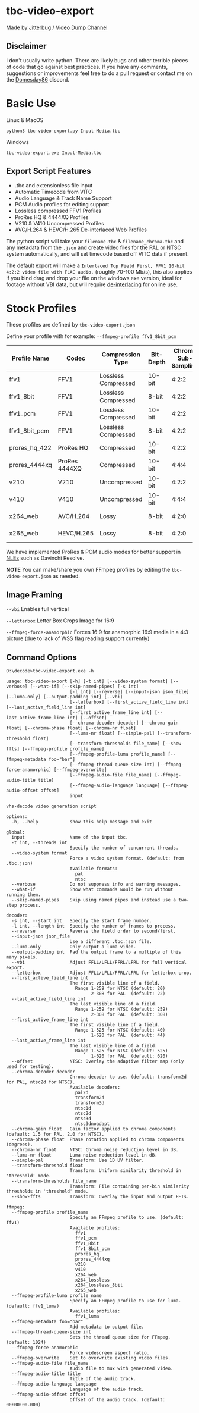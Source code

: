 # tbc-video-export 

Made by [Jitterbug](https://github.com/JuniorIsAJitterbug) / [Video Dump Channel](https://www.youtube.com/@videodumpchannel/videos)

## Disclaimer

I don't usually write python. There are likely bugs and other terrible pieces of code that go against best practices.
If you have any comments, suggestions or improvements feel free to do a pull request or contact me on the [Domesday86](https://discord.gg/pVVrrxd) discord.

# Basic Use


Linux & MacOS

    python3 tbc-video-export.py Input-Media.tbc

Windows

    tbc-video-export.exe Input-Media.tbc


## Export Script Features 


- .tbc and extensionless file input
- Automatic Timecode from VITC
- Audio Language & Track Name Support
- PCM Audio profiles for editing support
- Lossless compressed FFV1 Profiles
- ProRes HQ & 4444XQ Profiles
- V210 & V410 Uncompressed Profiles
- AVC/H.264 & HEVC/H.265 De-interlaced Web Profiles

The python script will take your `filename.tbc` & `filename_chroma.tbc` and any metadata from the `.json` and create video files for the PAL or NTSC system automatically, and will set timecode based off VITC data if present.

The default export will make a `Interlaced Top Field First, FFV1 10-bit 4:2:2 video file with FLAC audio.` (roughly 70-100 Mb/s), this also applies if you bind drag and drop your file on the windows exe version, ideal for footage without VBI data, but will require [de-interlacing](https://github.com/oyvindln/vhs-decode/wiki/Deinterlacing) for online use.


# Stock Profiles

These profiles are defined by `tbc-video-export.json`

Define your profile with for example: `--ffmpeg-profile ffv1_8bit_pcm`

| Profile Name  | Codec         | Compression Type     | Bit-Depth | Chroma Sub-Sampling | Audio Format | Container | File Extension | Bitrate    |
|---------------|---------------|----------------------|-----------|---------------------|--------------|-----------|----------------|------------|
| ffv1          | FFV1          | Lossless Compressed  | 10-bit    | 4:2:2               | FLAC Audio   | Matroska  | .mkv           | 70-100mbps |
| ffv1_8bit     | FFV1          | Lossless Compressed  | 8-bit     | 4:2:2               | FLAC Audio   | Matroska  | .mkv           | 40-60mbps  |
| ffv1_pcm      | FFV1          | Lossless Compressed  | 10-bit    | 4:2:2               | PCM Audio    | Matroska  | .mkv           | 70-100mbps |
| ffv1_8bit_pcm | FFV1          | Lossless Compressed  | 8-bit     | 4:2:2               | PCM Audio    | Matroska  | .mkv           | 40-60mbps  |
| prores_hq_422 | ProRes HQ     | Compressed           | 10-bit    | 4:2:2               | PCM Audio    | QuickTime | .mov           | 55-70mbps  |
| prores_4444xq | ProRes 4444XQ | Compressed           | 10-bit    | 4:4:4               | PCM Audio    | QuickTime | .mov           | 80-110mbps |
| v210          | V210          | Uncompressed         | 10-bit    | 4:2:2               | PCM Audio    | QuickTime | .mov           | 200mbps    |
| v410          | V410          | Uncompressed         | 10-bit    | 4:4:4               | PCM Audio    | QuickTime | .mov           | 400mbps    |
| x264_web      | AVC/H.264     | Lossy                | 8-bit     | 4:2:0               | AAC Audio    | QuickTime | .mov           | 8mbps      |
| x265_web      | HEVC/H.265    | Lossy                | 8-bit     | 4:2:0               | AAC Audio    | QuickTime | .mov           | 8mbps      |


We have implemented ProRes & PCM audio modes for better support in [NLEs](https://en.wikipedia.org/wiki/Non-linear_editing) such as Davinchi Resolve.

**NOTE** You can make/share you own FFmpeg profiles by editing the `tbc-video-export.json` as needed.

## Image Framing 

`--vbi` Enables full vertical 

`--letterbox` Letter Box Crops Image for 16:9

`--ffmpeg-force-anamorphic` Forces 16:9 for anamorphic 16:9 media in a 4:3 picture (due to lack of WSS flag reading support currently)

## Command Options 


`````````````
O:\decode>tbc-video-export.exe -h

usage: tbc-video-export [-h] [-t int] [--video-system format] [--verbose] [--what-if] [--skip-named-pipes] [-s int]
                        [-l int] [--reverse] [--input-json json_file] [--luma-only] [--output-padding int] [--vbi]
                        [--letterbox] [--first_active_field_line int] [--last_active_field_line int]
                        [--first_active_frame_line int] [--last_active_frame_line int] [--offset]
                        [--chroma-decoder decoder] [--chroma-gain float] [--chroma-phase float] [--chroma-nr float]
                        [--luma-nr float] [--simple-pal] [--transform-threshold float]
                        [--transform-thresholds file_name] [--show-ffts] [--ffmpeg-profile profile_name]
                        [--ffmpeg-profile-luma profile_name] [--ffmpeg-metadata foo="bar"]
                        [--ffmpeg-thread-queue-size int] [--ffmpeg-force-anamorphic] [--ffmpeg-overwrite]
                        [--ffmpeg-audio-file file_name] [--ffmpeg-audio-title title]
                        [--ffmpeg-audio-language language] [--ffmpeg-audio-offset offset]
                        input

vhs-decode video generation script

options:
  -h, --help            show this help message and exit

global:
  input                 Name of the input tbc.
  -t int, --threads int
                        Specify the number of concurrent threads.
  --video-system format
                        Force a video system format. (default: from .tbc.json)
                        Available formats:
                          pal
                          ntsc
  --verbose             Do not suppress info and warning messages.
  --what-if             Show what commands would be run without running them.
  --skip-named-pipes    Skip using named pipes and instead use a two-step process.

decoder:
  -s int, --start int   Specify the start frame number.
  -l int, --length int  Specify the number of frames to process.
  --reverse             Reverse the field order to second/first.
  --input-json json_file
                        Use a different .tbc.json file.
  --luma-only           Only output a luma video.
  --output-padding int  Pad the output frame to a multiple of this many pixels.
  --vbi                 Adjust FFLL/LFLL/FFRL/LFRL for full vertical export.
  --letterbox           Adjust FFLL/LFLL/FFRL/LFRL for letterbox crop.
  --first_active_field_line int
                        The first visible line of a field.
                          Range 1-259 for NTSC (default: 20)
                                2-308 for PAL  (default: 22)
  --last_active_field_line int
                        The last visible line of a field.
                          Range 1-259 for NTSC (default: 259)
                                2-308 for PAL  (default: 308)
  --first_active_frame_line int
                        The first visible line of a field.
                          Range 1-525 for NTSC (default: 40)
                                1-620 for PAL  (default: 44)
  --last_active_frame_line int
                        The last visible line of a field.
                          Range 1-525 for NTSC (default: 525)
                                1-620 for PAL  (default: 620)
  --offset              NTSC: Overlay the adaptive filter map (only used for testing).
  --chroma-decoder decoder
                        Chroma decoder to use. (default: transform2d for PAL, ntsc2d for NTSC).
                        Available decoders:
                          pal2d
                          transform2d
                          transform3d
                          ntsc1d
                          ntsc2d
                          ntsc3d
                          ntsc3dnoadapt
  --chroma-gain float   Gain factor applied to chroma components (default: 1.5 for PAL, 2.0 for NTSC).
  --chroma-phase float  Phase rotation applied to chroma components (degrees).
  --chroma-nr float     NTSC: Chroma noise reduction level in dB.
  --luma-nr float       Luma noise reduction level in dB.
  --simple-pal          Transform: Use 1D UV filter.
  --transform-threshold float
                        Transform: Uniform similarity threshold in 'threshold' mode.
  --transform-thresholds file_name
                        Transform: File containing per-bin similarity thresholds in 'threshold' mode.
  --show-ffts           Transform: Overlay the input and output FFTs.

ffmpeg:
  --ffmpeg-profile profile_name
                        Specify an FFmpeg profile to use. (default: ffv1)
                        Available profiles:
                          ffv1
                          ffv1_pcm
                          ffv1_8bit
                          ffv1_8bit_pcm
                          prores_hq
                          prores_4444xq
                          v210
                          v410
                          x264_web
                          x264_lossless
                          x264_lossless_8bit
                          x265_web
  --ffmpeg-profile-luma profile_name
                        Specify an FFmpeg profile to use for luma. (default: ffv1_luma)
                        Available profiles:
                          ffv1_luma
  --ffmpeg-metadata foo="bar"
                        Add metadata to output file.
  --ffmpeg-thread-queue-size int
                        Sets the thread queue size for FFmpeg. (default: 1024)
  --ffmpeg-force-anamorphic
                        Force widescreen aspect ratio.
  --ffmpeg-overwrite    Set to overwrite existing video files.
  --ffmpeg-audio-file file_name
                        Audio file to mux with generated video.
  --ffmpeg-audio-title title
                        Title of the audio track.
  --ffmpeg-audio-language language
                        Language of the audio track.
  --ffmpeg-audio-offset offset
                        Offset of the audio track. (default: 00:00:00.000)
`````````````
